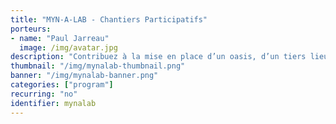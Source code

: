 ```yaml
---
title: "MYN-A-LAB - Chantiers Participatifs"
porteurs:
- name: "Paul Jarreau"
  image: /img/avatar.jpg
description: "Contribuez à la mise en place d’un oasis, d’un tiers lieux autogéré. Du jardin en permaculture au labo de garage, le MYNE-A-LAB met vos savoirs faire à l’épreuve des lowtech."
thumbnail: "/img/mynalab-thumbnail.png"
banner: "/img/mynalab-banner.png"
categories: ["program"]
recurring: "no"
identifier: mynalab
---
```

